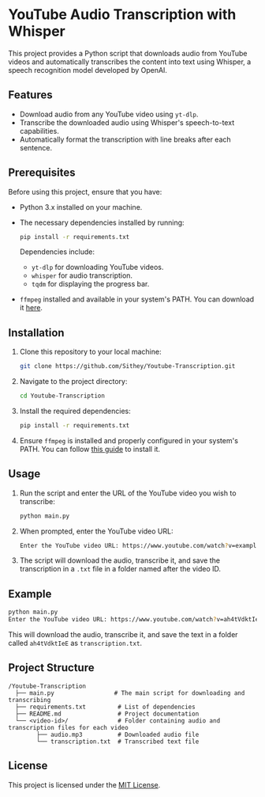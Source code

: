 # YouTube Audio Transcription with Whisper

This project provides a Python script that downloads audio from YouTube videos and automatically transcribes the content into text using Whisper, a speech recognition model developed by OpenAI.

## Features

- Download audio from any YouTube video using `yt-dlp`.
- Transcribe the downloaded audio using Whisper's speech-to-text capabilities.
- Automatically format the transcription with line breaks after each sentence.
  
## Prerequisites

Before using this project, ensure that you have:

- Python 3.x installed on your machine.
- The necessary dependencies installed by running:
  ```bash
  pip install -r requirements.txt
  ```
  Dependencies include:
  - `yt-dlp` for downloading YouTube videos.
  - `whisper` for audio transcription.
  - `tqdm` for displaying the progress bar.

- `ffmpeg` installed and available in your system's PATH. You can download it [here](https://ffmpeg.org/download.html).

## Installation

1. Clone this repository to your local machine:
   ```bash
   git clone https://github.com/Sithey/Youtube-Transcription.git
   ```

2. Navigate to the project directory:
   ```bash
   cd Youtube-Transcription
   ```

3. Install the required dependencies:
   ```bash
   pip install -r requirements.txt
   ```

4. Ensure `ffmpeg` is installed and properly configured in your system's PATH. You can follow [this guide](https://ffmpeg.org/download.html) to install it.

## Usage

1. Run the script and enter the URL of the YouTube video you wish to transcribe:
   ```bash
   python main.py
   ```

2. When prompted, enter the YouTube video URL:
   ```bash
   Enter the YouTube video URL: https://www.youtube.com/watch?v=example
   ```

3. The script will download the audio, transcribe it, and save the transcription in a `.txt` file in a folder named after the video ID.

## Example

```bash
python main.py
Enter the YouTube video URL: https://www.youtube.com/watch?v=ah4tVdktIeE
```

This will download the audio, transcribe it, and save the text in a folder called `ah4tVdktIeE` as `transcription.txt`.

## Project Structure

```
/Youtube-Transcription
  ├── main.py                 # The main script for downloading and transcribing
  ├── requirements.txt         # List of dependencies
  ├── README.md                # Project documentation
  └── <video-id>/              # Folder containing audio and transcription files for each video
        ├── audio.mp3          # Downloaded audio file
        └── transcription.txt  # Transcribed text file
```

## License

This project is licensed under the [MIT License](LICENSE).
